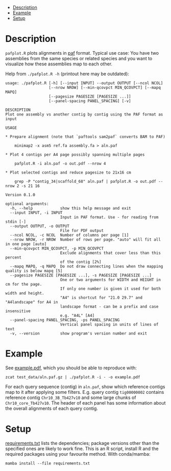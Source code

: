 <!-- vim-markdown-toc GFM -->

* [Description](#description)
* [Example](#example)
* [Setup](#setup)

<!-- vim-markdown-toc -->

# Description

`pafplot.R` plots alignments in
[paf](https://github.com/lh3/miniasm/blob/master/PAF.md) format. Typical use case: You
have two assemblies from the same species or related species and you want to
visualize how these assemblies map to each other.

Help from `./pafplot.R -h` (printout here may be outdated):

```
usage: ./pafplot.R [-h] [--input INPUT] --output OUTPUT [--ncol NCOL]
                   [--nrow NROW] [--min-qcovpct MIN_QCOVPCT] [--mapq MAPQ]
                   [--pagesize PAGESIZE [PAGESIZE ...]]
                   [--panel-spacing PANEL_SPACING] [-v]

DESCRIPTION 
Plot one assembly vs another contig by contig using the PAF format as input

USAGE 

* Prepare alignment (note that `paftools sam2paf` converts BAM to PAF) 

    minimap2 -x asm5 ref.fa assembly.fa > aln.paf 

* Plot 4 contigs per A4 page possibly spanning multiple pages 

    pafplot.R -i aln.paf -o out.pdf --nrow 4 

* Plot selected contigs and reduce pagesize to 21x16 cm

    grep -P "contig_34|scaffold_68" aln.paf | pafplot.R -o out.pdf --nrow 2 -s 21 16 

Version 0.1.0

optional arguments:
  -h, --help            show this help message and exit
  --input INPUT, -i INPUT
                        Input in PAF format. Use - for reading from stdin [-]
  --output OUTPUT, -o OUTPUT
                        File for PDF output
  --ncol NCOL, -c NCOL  Number of columns per page [1]
  --nrow NROW, -r NROW  Number of rows per page. "auto" will fit all in one page [auto]
  --min-qcovpct MIN_QCOVPCT, -p MIN_QCOVPCT
                        Exclude alignments that cover less than this percent
                        of the contig [2%]
  --mapq MAPQ, -q MAPQ  Do not draw connecting lines when the mapping quality is below mapq [5]
  --pagesize PAGESIZE [PAGESIZE ...], -s PAGESIZE [PAGESIZE ...]
                        One or two arguments for WIDTH and HEIGHT in cm for the page.
                        If only one number is given it used for both width and height.
                        "A4" is shortcut for "21.0 29.7" and "A4landscape" for A4 in
                        landscape format - can be a prefix and case insensitive
                        e.g. "A4L" [A4]
  --panel-spacing PANEL_SPACING, -ps PANEL_SPACING
                        Vertical panel spacing in units of lines of text
  -v, --version         show program's version number and exit
```

# Example

See [example.pdf](test_data/example.pdf), which you should be able to reproduce with:

```
zcat test_data/aln.paf.gz | ./pafplot.R -i - -o example.pdf
```

For each query sequence (contig) in `aln.paf`, show which reference contigs map
to it after applying some filters. E.g. query contig `tig00000002` contains
reference contig `Chr10_3B_Tb427v10` and some large chunks of
`Chr10_core_Tb427v10`. The header of each panel has some information about the
overall alignments of each query contig. 

# Setup

[requirements.txt](requirements.txt) lists the dependencies; package versions
other than the specified ones are likely to work fine. This is an R script, install
R and the required packages using your favourite method. With conda/mamba:

```
mamba install --file requirements.txt 
```
